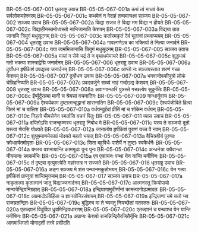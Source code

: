 BR-05-05-067-001	धृतराष्ट्र उवाच
BR-05-05-067-001a	कथं त्वं माधवं वेत्थ सर्वलोकमहेश्वरम्
BR-05-05-067-001c	कथमेनं न वेदाहं तन्ममाचक्ष्व सञ्जय
BR-05-05-067-002	सञ्जय उवाच
BR-05-05-067-002a	विद्या राजन्न ते विद्या मम विद्या न हीयते
BR-05-05-067-002c	विद्याहीनस्तमोध्वस्तो नाभिजानाति केशवम्
BR-05-05-067-003a	विद्यया तात जानामि त्रियुगं मधुसूदनम्
BR-05-05-067-003c	कर्तारमकृतं देवं भूतानां प्रभवाप्ययम्
BR-05-05-067-004	धृतराष्ट्र उवाच
BR-05-05-067-004a	गावल्गणेऽत्र का भक्तिर्या ते नित्या जनार्दने
BR-05-05-067-004c	यया त्वमभिजानासि त्रियुगं मधुसूदनम्
BR-05-05-067-005	सञ्जय उवाच
BR-05-05-067-005a	मायां न सेवे भद्रं ते न वृथाधर्ममाचरे
BR-05-05-067-005c	शुद्धभावं गतो भक्त्या शास्त्राद्वेद्मि जनार्दनम्
BR-05-05-067-006	धृतराष्ट्र उवाच
BR-05-05-067-006a	दुर्योधन हृषीकेशं प्रपद्यस्व जनार्दनम्
BR-05-05-067-006c	आप्तो नः सञ्जयस्तात शरणं गच्छ केशवम्
BR-05-05-067-007	दुर्योधन उवाच
BR-05-05-067-007a	भगवान्देवकीपुत्रो लोकं चेन्निहनिष्यति
BR-05-05-067-007c	प्रवदन्नर्जुने सख्यं नाहं गच्छेऽद्य केशवम्
BR-05-05-067-008	धृतराष्ट्र उवाच
BR-05-05-067-008a	अवाग्गान्धारि पुत्रस्ते गच्छत्येष सुदुर्मतिः
BR-05-05-067-008c	ईर्ष्युर्दुरात्मा मानी च श्रेयसां वचनातिगः
BR-05-05-067-009	गान्धार्युवाच
BR-05-05-067-009a	ऐश्वर्यकाम दुष्टात्मन्वृद्धानां शासनातिग
BR-05-05-067-009c	ऐश्वर्यजीविते हित्वा पितरं मां च बालिश
BR-05-05-067-010a	वर्धयन्दुर्हृदां प्रीतिं मां च शोकेन वर्धयन्
BR-05-05-067-010c	निहतो भीमसेनेन स्मर्तासि वचनं पितुः
BR-05-05-067-011	व्यास उवाच
BR-05-05-067-011a	दयितोऽसि राजन्कृष्णस्य धृतराष्ट्र निबोध मे
BR-05-05-067-011c	यस्य ते सञ्जयो दूतो यस्त्वां श्रेयसि योक्ष्यते
BR-05-05-067-012a	जानात्येष हृषीकेशं पुराणं यच्च वै नवम्
BR-05-05-067-012c	शुश्रूषमाणमेकाग्रं मोक्ष्यते महतो भयात्
BR-05-05-067-013a	वैचित्रवीर्य पुरुषाः क्रोधहर्षतमोवृताः
BR-05-05-067-013c	सिता बहुविधैः पाशैर्ये न तुष्टाः स्वकैर्धनैः
BR-05-05-067-014a	यमस्य वशमायान्ति काममूढाः पुनः पुनः
BR-05-05-067-014c	अन्धनेत्रा यथैवान्धा नीयमानाः स्वकर्मभिः
BR-05-05-067-015a	एष एकायनः पन्था येन यान्ति मनीषिणः
BR-05-05-067-015c	तं दृष्ट्वा मृत्युमत्येति महांस्तत्र न सज्जते
BR-05-05-067-016	धृतराष्ट्र उवाच
BR-05-05-067-016a	अङ्ग सञ्जय मे शंस पन्थानमकुतोभयम्
BR-05-05-067-016c	येन गत्वा हृषीकेशं प्राप्नुयां शान्तिमुत्तमाम्
BR-05-05-067-017	सञ्जय उवाच
BR-05-05-067-017a	नाकृतात्मा कृतात्मानं जातु विद्याज्जनार्दनम्
BR-05-05-067-017c	आत्मनस्तु क्रियोपायो नान्यत्रेन्द्रियनिग्रहात्
BR-05-05-067-018a	इन्द्रियाणामुदीर्णानां कामत्यागोऽप्रमादतः
BR-05-05-067-018c	अप्रमादोऽविहिंसा च ज्ञानयोनिरसंशयम्
BR-05-05-067-019a	इन्द्रियाणां यमे यत्तो भव राजन्नतन्द्रितः
BR-05-05-067-019c	बुद्धिश्च मा ते च्यवतु नियच्छैतां यतस्ततः
BR-05-05-067-020a	एतज्ज्ञानं विदुर्विप्रा ध्रुवमिन्द्रियधारणम्
BR-05-05-067-020c	एतज्ज्ञानं च पन्थाश्च येन यान्ति मनीषिणः
BR-05-05-067-021a	अप्राप्यः केशवो राजन्निन्द्रियैरजितैर्नृभिः
BR-05-05-067-021c	आगमाधिगतो योगाद्वशी तत्त्वे प्रसीदति
